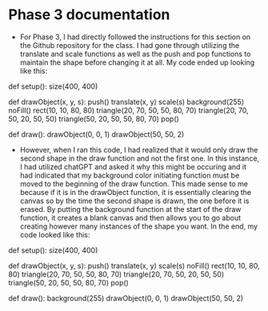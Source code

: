 # Phase 3 documentation
- For Phase 3, I had directly followed the instructions for this section on the Github repository for the class. I had gone through utilizing the translate and scale functions as well as the push and pop functions to maintain the shape before changing it at all. My code ended up looking like this:

def setup():
    size(400, 400)

def drawObject(x, y, s):
    push()
    translate(x, y)
    scale(s)
    background(255)
    noFill()
    rect(10, 10, 80, 80)
    triangle(20, 70, 50, 50, 80, 70)
    triangle(20, 70, 50, 20, 50, 50)
    triangle(50, 20, 50, 50, 80, 70)
    pop()

def draw():
    drawObject(0, 0, 1)
    drawObject(50, 50, 2)

- However, when I ran this code, I had realized that it would only draw the second shape in the draw function and not the first one. In this instance, I had utilized chatGPT and asked it why this might be occuring and it had indicated that my background color initiating function must be moved to the beginning of the draw function. This made sense to me because if it is in the drawObject function, it is essentially clearing the canvas so by the time the second shape is drawn, the one before it is erased. By putting the background function at the start of the draw function, it creates a blank canvas and then allows you to go about creating however many instances of the shape you want. In the end, my code looked like this:

def setup():
    size(400, 400)

def drawObject(x, y, s):
    push()
    translate(x, y)
    scale(s)
    noFill()
    rect(10, 10, 80, 80)
    triangle(20, 70, 50, 50, 80, 70)
    triangle(20, 70, 50, 20, 50, 50)
    triangle(50, 20, 50, 50, 80, 70)
    pop()

def draw():
    background(255)
    drawObject(0, 0, 1)
    drawObject(50, 50, 2)
